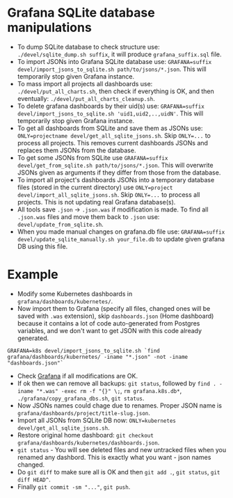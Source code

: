# Grafana SQLite database manipulations

- To dump SQLite database to check structure use: `./devel/sqlite_dump.sh suffix`, it will produce `grafana_suffix.sql` file.
- To import JSONs into Grafana SQLite database use: `GRAFANA=suffix devel/import_jsons_to_sqlite.sh path/to/jsons/*.json`. This will temporarily stop given Grafana instance.
- To mass import all projects all dashboards use: `./devel/put_all_charts.sh`, then check if everything is OK, and then eventually: `./devel/put_all_charts_cleanup.sh`.
- To delete grafana dashboards by their uid(s) use: `GRAFANA=suffix devel/import_jsons_to_sqlite.sh 'uid1,uid2,..,uidN'`. This will temporarily stop given Grafana instance.
- To get all dashboards from SQLite and save them as JSONs use: `ONLY=projectname devel/get_all_sqlite_jsons.sh`. Skip `ONLY=...` to process all projects. This removes current dashboards JSONs and replaces them JSONs from the database.
- To get some JSONs from SQLite use `GRAFANA=suffix devel/get_from_sqlite.sh path/to/jsons/*.json`. This will overwrite JSONs given as arguments if they differ from those from the database.
- To import all project's dashboards JSONs into a temporary database files (stored in the current directory) use `ONLY=project devel/import_all_sqlite_jsons.sh`. Skip `ONLY=...` to process all projects. This is not updating real Grafana database(s).
- All tools save `.json` -> `.json.was` if modification is made. To find all `.json.was` files and move them back to `.json` use: `devel/update_from_sqlite.sh`.
- When you made manual changes on grafana.db file use: `GRAFANA=suffix devel/update_sqlite_manually.sh your_file.db` to update given grafana DB using this file.

# Example

- Modify some Kubernetes dashboards in `grafana/dashboards/kubernetes/`.
- Now import them to Grafana (specify all files, changed ones will be saved with `.was` extension), skip `dashboards.json` (Home dashboard) because it contains a lot of code auto-generated from Postgres variables, and we don't want to get JSON with this code already generated.
```
GRAFANA=k8s devel/import_jsons_to_sqlite.sh `find grafana/dashboards/kubernetes/ -iname "*.json" -not -iname "dashboards.json"`
```
- Check [Grafana](https://k8s.teststats.cncf.io) if all modifications are OK.
- If ok then we can remove all backups: `git status`, followed by `find . -iname "*.was" -exec rm -f "{}" \;`, `rm grafana.k8s.db*`, `./grafana/copy_grafana_dbs.sh`, `git status`.
- Now JSONs names could chage due to renames. Proper JSON name is `grafana/dashboards/project/title-slug.json`.
- Import all JSONs from SQLite DB now: `ONLY=kubernetes devel/get_all_sqlite_jsons.sh`.
- Restore original home dashboard: `git checkout grafana/dashboards/kubernetes/dashboards.json`.
- `git status` - You will see deleted files and new untracked files when you renamed any dashbord. This is exactly what you want - json names changed.
- Do `git diff` to make sure all is OK and then `git add .`, `git status`, `git diff HEAD^`.
- Finally `git commit -sm "..."`, `git push`.
